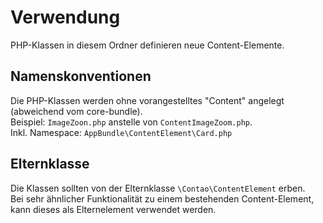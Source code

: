 # Verwendung

PHP-Klassen in diesem Ordner definieren neue Content-Elemente.  

## Namenskonventionen

Die PHP-Klassen werden ohne vorangestelltes "Content" angelegt (abweichend vom core-bundle).  
Beispiel: `ImageZoon.php` anstelle von `ContentImageZoom.php`.  
Inkl. Namespace: `AppBundle\ContentElement\Card.php`

## Elternklasse

Die Klassen sollten von der Elternklasse `\Contao\ContentElement` erben.  
Bei sehr ähnlicher Funktionalität zu einem bestehenden Content-Element, kann dieses als Elternelement verwendet werden.
